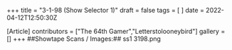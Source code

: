 +++
title = "3-1-98 (Show Selector 1)"
draft = false
tags = [ ]
date = 2022-04-12T12:50:30Z

[Article]
contributors = ["The 64th Gamer","Letterstolooneybird"]
gallery = []
+++
##Showtape Scans / Images:##
<gallery>
ss1 3198.png
</gallery>